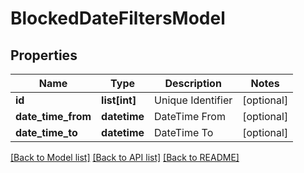 # BlockedDateFiltersModel

## Properties
Name | Type | Description | Notes
------------ | ------------- | ------------- | -------------
**id** | **list[int]** | Unique Identifier | [optional] 
**date_time_from** | **datetime** | DateTime From | [optional] 
**date_time_to** | **datetime** | DateTime To | [optional] 

[[Back to Model list]](../README.md#documentation-for-models) [[Back to API list]](../README.md#documentation-for-api-endpoints) [[Back to README]](../README.md)


